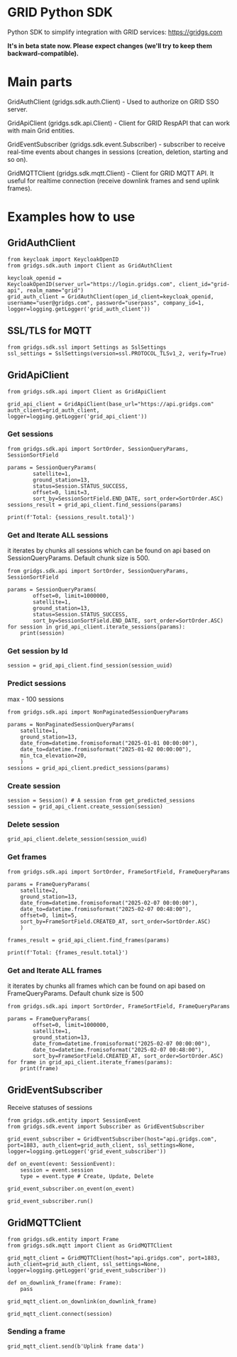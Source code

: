 # GRID Python SDK
Python SDK to simplify integration with GRID services: https://gridgs.com

**It's in beta state now. Please expect changes (we'll try to keep them backward-compatible).**

# Main parts
GridAuthClient (gridgs.sdk.auth.Client) - Used to authorize on GRID SSO server.

GridApiClient (gridgs.sdk.api.Client) - Client for GRID RespAPI that can work with main Grid entities.

GridEventSubscriber (gridgs.sdk.event.Subscriber) - subscriber to receive real-time events about changes in sessions (creation, deletion, starting and so on).

GridMQTTClient (gridgs.sdk.mqtt.Client) - Client for GRID MQTT API. It useful for realtime connection (receive downlink frames and send uplink frames).

# Examples how to use
## GridAuthClient
```
from keycloak import KeycloakOpenID
from gridgs.sdk.auth import Client as GridAuthClient

keycloak_openid = KeycloakOpenID(server_url="https://login.gridgs.com", client_id="grid-api", realm_name="grid")
grid_auth_client = GridAuthClient(open_id_client=keycloak_openid, username="user@gridgs.com", password="userpass", company_id=1, logger=logging.getLogger('grid_auth_client'))
```

## SSL/TLS for MQTT
```
from gridgs.sdk.ssl import Settings as SslSettings
ssl_settings = SslSettings(version=ssl.PROTOCOL_TLSv1_2, verify=True)
```

## GridApiClient

```
from gridgs.sdk.api import Client as GridApiClient

grid_api_client = GridApiClient(base_url="https://api.gridgs.com" auth_client=grid_auth_client, logger=logging.getLogger('grid_api_client'))
```

### Get sessions
```
from gridgs.sdk.api import SortOrder, SessionQueryParams, SessionSortField

params = SessionQueryParams(
        satellite=1,
        ground_station=13,
        status=Session.STATUS_SUCCESS,
        offset=0, limit=3, 
        sort_by=SessionSortField.END_DATE, sort_order=SortOrder.ASC)
sessions_result = grid_api_client.find_sessions(params)

print(f'Total: {sessions_result.total}')
```

### Get and Iterate ALL sessions
it iterates by chunks all sessions which can be found on api based on SessionQueryParams. Default chunk size is 500. 
```
from gridgs.sdk.api import SortOrder, SessionQueryParams, SessionSortField

params = SessionQueryParams(
        offset=0, limit=1000000,
        satellite=1,
        ground_station=13,
        status=Session.STATUS_SUCCESS,
        sort_by=SessionSortField.END_DATE, sort_order=SortOrder.ASC)
for session in grid_api_client.iterate_sessions(params):
    print(session)
```


### Get session by Id
```
session = grid_api_client.find_session(session_uuid)
```

### Predict sessions
max - 100 sessions
```
from gridgs.sdk.api import NonPaginatedSessionQueryParams

params = NonPaginatedSessionQueryParams(
    satellite=1, 
    ground_station=13,
    date_from=datetime.fromisoformat("2025-01-01 00:00:00"),
    date_to=datetime.fromisoformat("2025-01-02 00:00:00"),
    min_tca_elevation=20,
    )
sessions = grid_api_client.predict_sessions(params) 
```

### Create session
```
session = Session() # A session from get_predicted_sessions
session = grid_api_client.create_session(session)
```

### Delete session
```
grid_api_client.delete_session(session_uuid)
```

### Get frames
```
from gridgs.sdk.api import SortOrder, FrameSortField, FrameQueryParams

params = FrameQueryParams(
    satellite=2, 
    ground_station=13, 
    date_from=datetime.fromisoformat("2025-02-07 00:00:00"), 
    date_to=datetime.fromisoformat("2025-02-07 00:48:00"), 
    offset=0, limit=5, 
    sort_by=FrameSortField.CREATED_AT, sort_order=SortOrder.ASC)
    )

frames_result = grid_api_client.find_frames(params) 

print(f'Total: {frames_result.total}')
```

### Get and Iterate ALL frames
it iterates by chunks all frames which can be found on api based on FrameQueryParams. Default chunk size is 500
```
from gridgs.sdk.api import SortOrder, FrameSortField, FrameQueryParams

params = FrameQueryParams(
        offset=0, limit=1000000, 
        satellite=1,
        ground_station=13,
        date_from=datetime.fromisoformat("2025-02-07 00:00:00"), 
        date_to=datetime.fromisoformat("2025-02-07 00:48:00"), 
        sort_by=FrameSortField.CREATED_AT, sort_order=SortOrder.ASC)
for frame in grid_api_client.iterate_frames(params):
    print(frame)
```

## GridEventSubscriber

Receive statuses of sessions

```
from gridgs.sdk.entity import SessionEvent
from gridgs.sdk.event import Subscriber as GridEventSubscriber

grid_event_subscriber = GridEventSubscriber(host="api.gridgs.com", port=1883, auth_client=grid_auth_client, ssl_settings=None, logger=logging.getLogger('grid_event_subscriber'))

def on_event(event: SessionEvent):
    session = event.session
    type = event.type # Create, Update, Delete

grid_event_subscriber.on_event(on_event)

grid_event_subscriber.run()
```

## GridMQTTClient

```
from gridgs.sdk.entity import Frame
from gridgs.sdk.mqtt import Client as GridMQTTClient

grid_mqtt_client = GridMQTTClient(host="api.gridgs.com", port=1883, auth_client=grid_auth_client, ssl_settings=None, logger=logging.getLogger('grid_event_subscriber'))

def on_downlink_frame(frame: Frame):
    pass

grid_mqtt_client.on_downlink(on_downlink_frame)

grid_mqtt_client.connect(session)
```

### Sending a frame

```
grid_mqtt_client.send(b'Uplink frame data')
```
